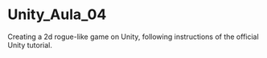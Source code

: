 # Unity_Aula_04
Creating a 2d rogue-like game on Unity, following instructions of the official Unity tutorial.
